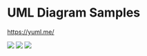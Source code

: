 
# UML Diagram Samples

https://yuml.me/


<img src="http://yuml.me/diagram/scruffy/class/[note: PCTX WPL SERVICE {bg:cornsilk}],[PCTX]<>-SearchWaitplcIn(): TX_WAITPLC_PIN_SELECT_180913->[Grid Refresh], [Grid Refresh]->[Output-Car], [Grid Refresh]->[Input-Car], [Output-Car]->[Wait-Taxi-Out-Car{bg:blue}], [Input-Car]->[Wait-Taxi-In-Car{bg:red}]" >


<img src="http://yuml.me/diagram/nofunky/class/[note: You can stick notes on diagrams too!{bg:cornsilk}],[Customer]<>1-orders 0..*>[Order], [Order]++*-*>[LineItem], [Order]-1>[DeliveryMethod], [Order]*-*>[Product], [Category]<->[Product], [DeliveryMethod]^[National], [DeliveryMethod]^[International]" >



<img src="http://yuml.me/diagram/scruffy/usecase/(note: figure 1.2{bg:beige}), [User]-(Login),[Site Maintainer]-(Add User),(Add User)<(Add Company),[Site Maintainer]-(Upload Docs),(Upload Docs)<(Manage Folders),[User]-(Upload Docs), [User]-(Full Text Search Docs), (Full Text Search Docs)>(Preview Doc),(Full Text Search Docs)>(Download Docs), [User]-(Browse Docs), (Browse Docs)>(Preview Doc), (Download Docs), [Site Maintainer]-(Post New Event To The Web Site), [User]-(View Events)" >
